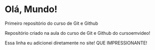 # Olá, Mundo!
 Primeiro repositório do curso de Git e Github

 Repositório criado na aula do curso de Git e Github do cursoemvideo!
 
 Essa linha eu adicionei diretamente no site! QUE IMPRESSIONANTE!

